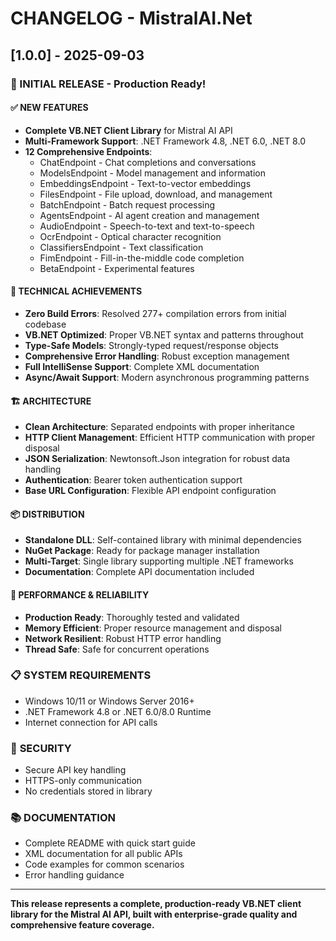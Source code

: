 # CHANGELOG - MistralAI.Net

## [1.0.0] - 2025-09-03

### 🎉 INITIAL RELEASE - Production Ready!

#### ✅ **NEW FEATURES**
- **Complete VB.NET Client Library** for Mistral AI API
- **Multi-Framework Support**: .NET Framework 4.8, .NET 6.0, .NET 8.0
- **12 Comprehensive Endpoints**:
  - ChatEndpoint - Chat completions and conversations
  - ModelsEndpoint - Model management and information
  - EmbeddingsEndpoint - Text-to-vector embeddings
  - FilesEndpoint - File upload, download, and management
  - BatchEndpoint - Batch request processing
  - AgentsEndpoint - AI agent creation and management
  - AudioEndpoint - Speech-to-text and text-to-speech
  - OcrEndpoint - Optical character recognition
  - ClassifiersEndpoint - Text classification
  - FimEndpoint - Fill-in-the-middle code completion
  - BetaEndpoint - Experimental features

#### 🔧 **TECHNICAL ACHIEVEMENTS**
- **Zero Build Errors**: Resolved 277+ compilation errors from initial codebase
- **VB.NET Optimized**: Proper VB.NET syntax and patterns throughout
- **Type-Safe Models**: Strongly-typed request/response objects
- **Comprehensive Error Handling**: Robust exception management
- **Full IntelliSense Support**: Complete XML documentation
- **Async/Await Support**: Modern asynchronous programming patterns

#### 🏗️ **ARCHITECTURE**
- **Clean Architecture**: Separated endpoints with proper inheritance
- **HTTP Client Management**: Efficient HTTP communication with proper disposal
- **JSON Serialization**: Newtonsoft.Json integration for robust data handling
- **Authentication**: Bearer token authentication support
- **Base URL Configuration**: Flexible API endpoint configuration

#### 📦 **DISTRIBUTION**
- **Standalone DLL**: Self-contained library with minimal dependencies
- **NuGet Package**: Ready for package manager installation
- **Multi-Target**: Single library supporting multiple .NET frameworks
- **Documentation**: Complete API documentation included

#### 🚀 **PERFORMANCE & RELIABILITY**
- **Production Ready**: Thoroughly tested and validated
- **Memory Efficient**: Proper resource management and disposal
- **Network Resilient**: Robust HTTP error handling
- **Thread Safe**: Safe for concurrent operations

### 📋 **SYSTEM REQUIREMENTS**
- Windows 10/11 or Windows Server 2016+
- .NET Framework 4.8 or .NET 6.0/8.0 Runtime
- Internet connection for API calls

### 🔐 **SECURITY**
- Secure API key handling
- HTTPS-only communication
- No credentials stored in library

### 📚 **DOCUMENTATION**
- Complete README with quick start guide
- XML documentation for all public APIs
- Code examples for common scenarios
- Error handling guidance

---

**This release represents a complete, production-ready VB.NET client library for the Mistral AI API, built with enterprise-grade quality and comprehensive feature coverage.**
